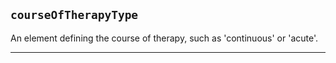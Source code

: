 ## `courseOfTherapyType`

An element defining the course of therapy, such as 'continuous' or 'acute'.


---
